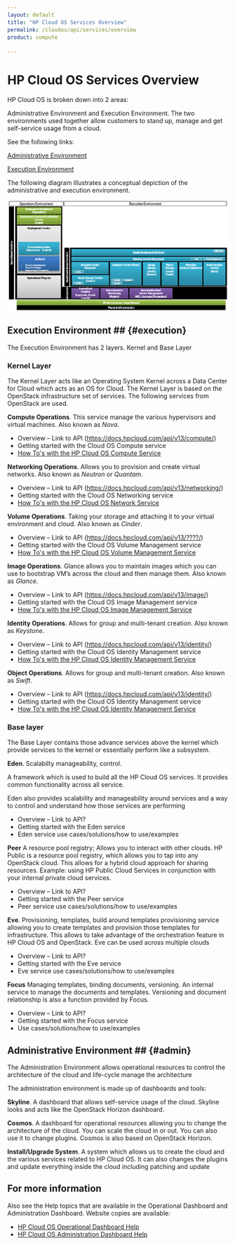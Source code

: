```yaml
---
layout: default
title: "HP Cloud OS Services Overview"
permalink: /cloudos/api/services/overview
product: compute

---
```

# HP Cloud OS Services Overview #

HP Cloud OS is broken down into 2 areas:

Administrative Environment and Execution Environment. The two environments used together allow customers to stand up, manage and get self-service usage from a cloud.

See the following links:

[Administrative Environment](#admin)

[Execution Environment](#execution)

The following diagram illustrates a conceptual depiction of the administrative and execution environment.

<img src="media/cloud-os-diagram.png" alt="" />
<!-- Image from CloudCoreProductPlan.pdf http://wiki.hpcloud.net/display/core/Cloud+OS+Core+Product+Management -->

## Execution Environment ## {#execution}

The Execution Environment has 2 layers. Kernel and Base Layer


### Kernel Layer ###
The Kernel Layer acts like an Operating System Kernel across a Data Center for Cloud which acts as an OS for Cloud. The Kernel Layer is based on the OpenStack infrastructure set of services. The following services from OpenStack are used.


**Compute Operations**. This service manage the various hypervisors and virtual machines. Also known as *Nova*.

- Overview – Link to API (https://docs.hpcloud.com/api/v13/compute/)
- Getting started with the Cloud OS Compute service
- [How To's with the HP Cloud OS Compute Service](/cloudos/api/services/compute/howto/)


**Networking Operations**. Allows you to provision and create virtual networks. Also known as *Neutron* or *Quantam*.

- Overview – Link to API (https://docs.hpcloud.com/api/v13/networking/)
- Getting started with the Cloud OS Networking service
- [How To's with the HP Cloud OS Network Service](/cloudos/api/services/networking/howto/)


**Volume Operations**. Taking your storage and attaching it to your virtual environment and cloud. Also known as *Cinder*.

- Overview – Link to API (https://docs.hpcloud.com/api/v13/????/)
- Getting started with the Cloud OS Volume Management service
- [How To's with the HP Cloud OS Volume Management Service](/cloudos/api/services/volume/howto/)


**Image Operations**. Glance allows you to maintain images which you can use to bootstrap VM’s across the cloud and then manage them. Also known as *Glance*.

- Overview – Link to API (https://docs.hpcloud.com/api/v13/image/)
- Getting started with the Cloud OS Image Management service
- [How To's with the HP Cloud OS Image Management Service](/cloudos/api/services/imaging/howto/)


**Identity Operations**. Allows for group and multi-tenant creation.  Also known as *Keystone*.

- Overview – Link to API (https://docs.hpcloud.com/api/v13/identity/)
- Getting started with the Cloud OS Identity Management service
- [How To's with the HP Cloud OS Identity Management Service](/cloudos/api/services/identity/howto/)

**Object Operations**. Allows for group and multi-tenant creation.  Also known as *Swift*.

- Overview – Link to API (https://docs.hpcloud.com/api/v13/identity/)
- Getting started with the Cloud OS Identity Management service
- [How To's with the HP Cloud OS Identity Management Service](/cloudos/api/services/identity/howto/)


### Base layer ###

The Base Layer contains those advance services above the kernel which provide services to the kernel or essentially perform like a subsystem.

**Eden**. Scalabilty manageability, control. 

A framework which is used to build all the HP Cloud OS services. It provides common functionality across all service. 

Eden also provides scalability and manageability around services and a way to control and understand how those services are performing

- Overview – Link to API?
- Getting started with the Eden service
- Eden service use cases/solutions/how to use/examples

**Peer** A resource pool registry; Allows you to interact with other clouds.
HP Public is a resource pool registry, which allows you to tap into any OpenStack cloud. This allows for a hybrid cloud approach for sharing resources. Example: using HP Public Cloud Services in conjunction with your internal private cloud services.

- Overview – Link to API?
- Getting started with the Peer service
- Peer service use cases/solutions/how to use/examples

**Eve**. Provisioning, templates, build around templates
provisioning service allowing you to create templates and provision those templates for infrastructure. This allows to take advantage of the orchestration feature in HP Cloud OS and OpenStack. Eve can be used across multiple clouds

- Overview – Link to API?
- Getting started with the Eve service
- Eve service use cases/solutions/how to use/examples

**Focus** Managing templates, binding documents, versioning. An internal service to manage the documents and templates. Versioning and document relationship is also a function provided by Focus.

- Overview – Link to API?
- Getting started with the Focus service
- Use cases/solutions/how to use/examples


## Administrative Environment ## {#admin}

The Administration Environment allows operational resources to control the architecture of the cloud and life-cycle manage the architecture

The administration environment is made up of dashboards and tools:

**Skyline**. A dashboard that allows self-service usage of the cloud. Skyline looks and acts like the OpenStack Horizon dashboard.

**Cosmos**. A dashboard for operational resources allowing you to change the architecture of the cloud. You can scale the cloud in or out. You can also use it to change plugins. Cosmos is also based on OpenStack Horizon.

**Install/Upgrade System**. A system which allows us to create the cloud and the various services related to HP Cloud OS. It can also changes the plugins and update everything inside the cloud including patching and update


## For more information ##
Also see the Help topics that are available in the Operational Dashboard and Administration Dashboard.  Website copies are available:

* [HP Cloud OS Operational Dashboard Help](/cloudos/manage/operational-dashboard/)
* [HP Cloud OS Administration Dashboard Help](/cloudos/manage/administration-dashboard/)